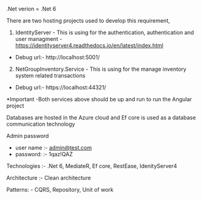 .Net verion  = .Net 6

There are two hosting projects used to develop this requirement,
1. IdentityServer - This is using for the authentication, authentication and user managment - https://identityserver4.readthedocs.io/en/latest/index.html
  - Debug url:- http://localhost:5001/
2. NetGroupInventory.Service - This is using for the manage inventory system related transactions
  - Debug url:- https://localhost:44321/

*Important -Both services above should be up and run to run the Angular project

Databases are hosted in the Azure cloud and Ef core is used as a database communication technology

Admin password
 - user name :- admin@test.com
 - password: :- 1qaz!QAZ

Technologies :- .Net 6, MediateR, Ef core, RestEase, IdenityServer4

Architecture :- Clean architecture

Patterns: - CQRS, Repository, Unit of work 
